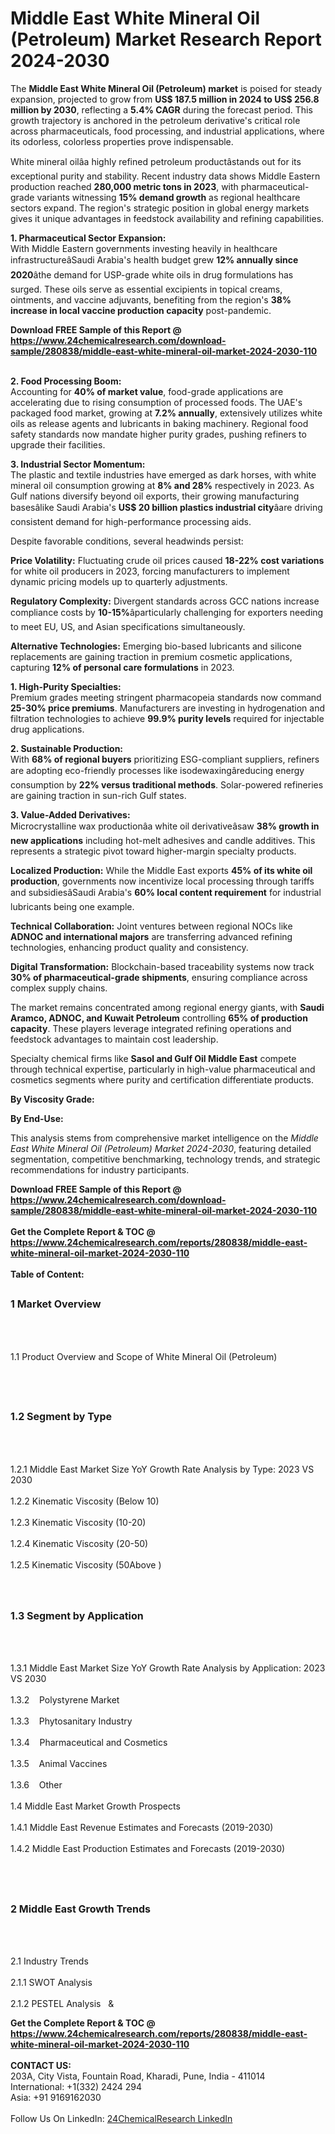 <h1>Middle East White Mineral Oil (Petroleum) Market Research Report 2024-2030</h1><p>The <strong>Middle East White Mineral Oil (Petroleum) market</strong> is poised for steady expansion, projected to grow from <strong>US$ 187.5 million in 2024 to US$ 256.8 million by 2030</strong>, reflecting a <strong>5.4% CAGR</strong> during the forecast period. This growth trajectory is anchored in the petroleum derivative's critical role across pharmaceuticals, food processing, and industrial applications, where its odorless, colorless properties prove indispensable.</p><p>White mineral oilâa highly refined petroleum productâstands out for its exceptional purity and stability. Recent industry data shows Middle Eastern production reached <strong>280,000 metric tons in 2023</strong>, with pharmaceutical-grade variants witnessing <strong>15% demand growth</strong> as regional healthcare sectors expand. The region's strategic position in global energy markets gives it unique advantages in feedstock availability and refining capabilities.</p><p><strong>1. Pharmaceutical Sector Expansion:</strong><br>
With Middle Eastern governments investing heavily in healthcare infrastructureâSaudi Arabia's health budget grew <strong>12% annually since 2020</strong>âthe demand for USP-grade white oils in drug formulations has surged. These oils serve as essential excipients in topical creams, ointments, and vaccine adjuvants, benefiting from the region's <strong>38% increase in local vaccine production capacity</strong> post-pandemic.</p><div><b>Download FREE Sample of this Report @ 
            <a href="https://www.24chemicalresearch.com/download-sample/280838/middle-east-white-mineral-oil-market-2024-2030-110">
            https://www.24chemicalresearch.com/download-sample/280838/middle-east-white-mineral-oil-market-2024-2030-110</a></b></div><br><p><strong>2. Food Processing Boom:</strong><br>
Accounting for <strong>40% of market value</strong>, food-grade applications are accelerating due to rising consumption of processed foods. The UAE's packaged food market, growing at <strong>7.2% annually</strong>, extensively utilizes white oils as release agents and lubricants in baking machinery. Regional food safety standards now mandate higher purity grades, pushing refiners to upgrade their facilities.</p><p><strong>3. Industrial Sector Momentum:</strong><br>
The plastic and textile industries have emerged as dark horses, with white mineral oil consumption growing at <strong>8% and 28%</strong> respectively in 2023. As Gulf nations diversify beyond oil exports, their growing manufacturing basesâlike Saudi Arabia's <strong>US$ 20 billion plastics industrial city</strong>âare driving consistent demand for high-performance processing aids.</p><p>Despite favorable conditions, several headwinds persist:</p><p><strong>Price Volatility:</strong> Fluctuating crude oil prices caused <strong>18-22% cost variations</strong> for white oil producers in 2023, forcing manufacturers to implement dynamic pricing models up to quarterly adjustments.</p><p><strong>Regulatory Complexity:</strong> Divergent standards across GCC nations increase compliance costs by <strong>10-15%</strong>âparticularly challenging for exporters needing to meet EU, US, and Asian specifications simultaneously.</p><p><strong>Alternative Technologies:</strong> Emerging bio-based lubricants and silicone replacements are gaining traction in premium cosmetic applications, capturing <strong>12% of personal care formulations</strong> in 2023.</p><p><strong>1. High-Purity Specialties:</strong><br>
Premium grades meeting stringent pharmacopeia standards now command <strong>25-30% price premiums</strong>. Manufacturers are investing in hydrogenation and filtration technologies to achieve <strong>99.9% purity levels</strong> required for injectable drug applications.</p><p><strong>2. Sustainable Production:</strong><br>
With <strong>68% of regional buyers</strong> prioritizing ESG-compliant suppliers, refiners are adopting eco-friendly processes like isodewaxingâreducing energy consumption by <strong>22% versus traditional methods</strong>. Solar-powered refineries are gaining traction in sun-rich Gulf states.</p><p><strong>3. Value-Added Derivatives:</strong><br>
Microcrystalline wax productionâa white oil derivativeâsaw <strong>38% growth in new applications</strong> including hot-melt adhesives and candle additives. This represents a strategic pivot toward higher-margin specialty products.</p><p><strong>Localized Production:</strong> While the Middle East exports <strong>45% of its white oil production</strong>, governments now incentivize local processing through tariffs and subsidiesâSaudi Arabia's <strong>60% local content requirement</strong> for industrial lubricants being one example.</p><p><strong>Technical Collaboration:</strong> Joint ventures between regional NOCs like <strong>ADNOC and international majors</strong> are transferring advanced refining technologies, enhancing product quality and consistency.</p><p><strong>Digital Transformation:</strong> Blockchain-based traceability systems now track <strong>30% of pharmaceutical-grade shipments</strong>, ensuring compliance across complex supply chains.</p><p>The market remains concentrated among regional energy giants, with <strong>Saudi Aramco, ADNOC, and Kuwait Petroleum</strong> controlling <strong>65% of production capacity</strong>. These players leverage integrated refining operations and feedstock advantages to maintain cost leadership.</p><p>Specialty chemical firms like <strong>Sasol and Gulf Oil Middle East</strong> compete through technical expertise, particularly in high-value pharmaceutical and cosmetics segments where purity and certification differentiate products.</p><p><strong>By Viscosity Grade:</strong></p><p><strong>By End-Use:</strong></p><p>This analysis stems from comprehensive market intelligence on the <em>Middle East White Mineral Oil (Petroleum) Market 2024-2030</em>, featuring detailed segmentation, competitive benchmarking, technology trends, and strategic recommendations for industry participants.</p><div><b>Download FREE Sample of this Report @ 
            <a href="https://www.24chemicalresearch.com/download-sample/280838/middle-east-white-mineral-oil-market-2024-2030-110">
            https://www.24chemicalresearch.com/download-sample/280838/middle-east-white-mineral-oil-market-2024-2030-110</a></b></div><br><div><b>Get the Complete Report & TOC @ 
            <a href="https://www.24chemicalresearch.com/reports/280838/middle-east-white-mineral-oil-market-2024-2030-110">
            https://www.24chemicalresearch.com/reports/280838/middle-east-white-mineral-oil-market-2024-2030-110</a></b></div><br>
            <b>Table of Content:</b><p><h2><span style="font-size:16px"><strong>1 Market Overview&nbsp;&nbsp; &nbsp;</strong></span></h2><br />
<br />
<p>1.1 Product Overview and Scope of White Mineral Oil (Petroleum)&nbsp;</p><br />
<br />
<h2><strong><span style="font-size:16px">1.2 Segment by Type&nbsp;&nbsp; &nbsp;</span></strong></h2><br />
<br />
<p>1.2.1 Middle East Market Size YoY Growth Rate Analysis by Type: 2023 VS 2030&nbsp;&nbsp; &nbsp;<br /><br />
1.2.2 Kinematic Viscosity (Below 10)&nbsp;&nbsp; &nbsp;<br /><br />
1.2.3 Kinematic Viscosity (10-20)<br /><br />
1.2.4 Kinematic Viscosity (20-50)<br /><br />
1.2.5 Kinematic Viscosity (50Above )<br /><br />
<br />
<h2><span style="font-size:16px"><strong>1.3 Segment by Application&nbsp;&nbsp;</strong></span></h2><br />
<br />
<p>1.3.1 Middle East Market Size YoY Growth Rate Analysis by Application: 2023 VS 2030&nbsp;&nbsp; &nbsp;<br /><br />
1.3.2&nbsp;&nbsp; &nbsp;Polystyrene Market<br /><br />
1.3.3&nbsp;&nbsp; &nbsp;Phytosanitary Industry<br /><br />
1.3.4&nbsp;&nbsp; &nbsp;Pharmaceutical and Cosmetics<br /><br />
1.3.5&nbsp;&nbsp; &nbsp;Animal Vaccines<br /><br />
1.3.6&nbsp;&nbsp; &nbsp;Other<br /><br />
1.4 Middle East Market Growth Prospects&nbsp;&nbsp; &nbsp;<br /><br />
1.4.1 Middle East Revenue Estimates and Forecasts (2019-2030)&nbsp;&nbsp; &nbsp;<br /><br />
1.4.2 Middle East Production Estimates and Forecasts (2019-2030)&nbsp;&nbsp;</p><br />
<br />
<h2><span style="font-size:16px"><strong>2 Middle East Growth Trends&nbsp;&nbsp; &nbsp;</strong></span></h2><br />
<br />
<p>2.1 Industry Trends&nbsp;&nbsp; &nbsp;<br /><br />
2.1.1 SWOT Analysis&nbsp;&nbsp; &nbsp;<br /><br />
2.1.2 PESTEL Analysis&nbsp;&nbsp; &</p><div><b>Get the Complete Report & TOC @ 
            <a href="https://www.24chemicalresearch.com/reports/280838/middle-east-white-mineral-oil-market-2024-2030-110">
            https://www.24chemicalresearch.com/reports/280838/middle-east-white-mineral-oil-market-2024-2030-110</a></b></div><br><b>CONTACT US:</b><br>
            203A, City Vista, Fountain Road, Kharadi, Pune, India - 411014<br>
            International: +1(332) 2424 294<br>
            Asia: +91 9169162030 <br><br>
            Follow Us On LinkedIn: <a href="https://www.linkedin.com/company/24chemicalresearch/">24ChemicalResearch LinkedIn</a>